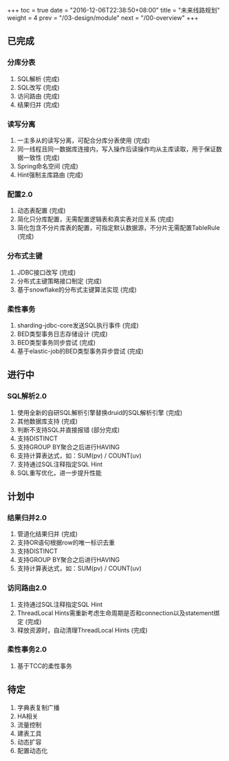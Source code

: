+++
toc = true
date = "2016-12-06T22:38:50+08:00"
title = "未来线路规划"
weight = 4
prev = "/03-design/module"
next = "/00-overview"
+++

## 已完成

### 分库分表
1. SQL解析 (完成)
1. SQL改写 (完成)
1. 访问路由 (完成)
1. 结果归并 (完成)

### 读写分离
1. 一主多从的读写分离，可配合分库分表使用 (完成)
1. 同一线程且同一数据库连接内，写入操作后读操作均从主库读取，用于保证数据一致性 (完成)
1. Spring命名空间 (完成)
1. Hint强制主库路由 (完成)

### 配置2.0
1. 动态表配置 (完成)
1. 简化只分库配置，无需配置逻辑表和真实表对应关系 (完成)
1. 简化包含不分片库表的配置，可指定默认数据源，不分片无需配置TableRule (完成)

### 分布式主键
1. JDBC接口改写 (完成)
1. 分布式主键策略接口制定 (完成)
1. 基于snowflake的分布式主键算法实现 (完成)

### 柔性事务
1. sharding-jdbc-core发送SQL执行事件 (完成)
1. BED类型事务日志存储设计 (完成)
1. BED类型事务同步尝试 (完成)
1. 基于elastic-job的BED类型事务异步尝试 (完成)

## 进行中

### SQL解析2.0
1. 使用全新的自研SQL解析引擎替换druid的SQL解析引擎 (完成)
1. 其他数据库支持 (完成)
1. 判断不支持SQL并直接报错 (部分完成)
1. 支持DISTINCT
1. 支持GROUP BY聚合之后进行HAVING
1. 支持计算表达式，如：SUM(pv) / COUNT(uv)
1. 支持通过SQL注释指定SQL Hint
1. SQL重写优化，进一步提升性能

## 计划中

### 结果归并2.0
1. 管道化结果归并 (完成)
1. 支持OR语句根据row的唯一标识去重
1. 支持DISTINCT
1. 支持GROUP BY聚合之后进行HAVING
1. 支持计算表达式，如：SUM(pv) / COUNT(uv)

### 访问路由2.0
1. 支持通过SQL注释指定SQL Hint
1. ThreadLocal Hints需重新考虑生命周期是否和connection以及statement绑定 (完成)
1. 释放资源时，自动清理ThreadLocal Hints (完成)

### 柔性事务2.0
1. 基于TCC的柔性事务

## 待定
1. 字典表复制广播
1. HA相关
1. 流量控制
1. 建表工具
1. 动态扩容
1. 配置动态化
